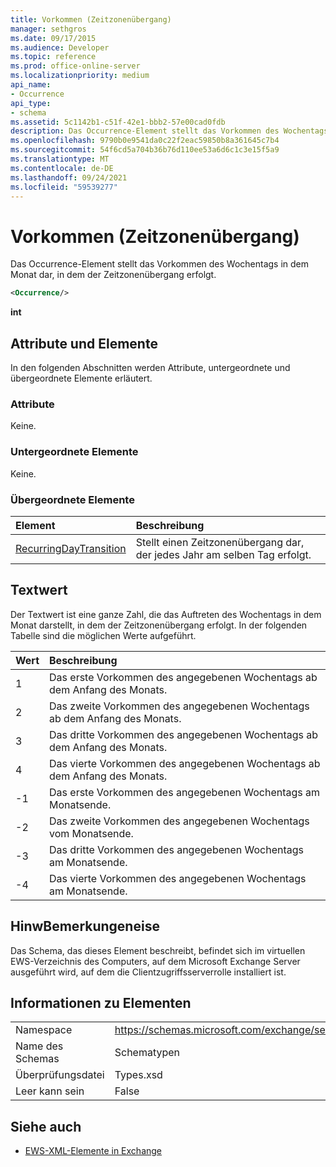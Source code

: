 ```yaml
---
title: Vorkommen (Zeitzonenübergang)
manager: sethgros
ms.date: 09/17/2015
ms.audience: Developer
ms.topic: reference
ms.prod: office-online-server
ms.localizationpriority: medium
api_name:
- Occurrence
api_type:
- schema
ms.assetid: 5c1142b1-c51f-42e1-bbb2-57e00cad0fdb
description: Das Occurrence-Element stellt das Vorkommen des Wochentags in dem Monat dar, in dem der Zeitzonenübergang erfolgt.
ms.openlocfilehash: 9790b0e9541da0c22f2eac59850b8a361645c7b4
ms.sourcegitcommit: 54f6cd5a704b36b76d110ee53a6d6c1c3e15f5a9
ms.translationtype: MT
ms.contentlocale: de-DE
ms.lasthandoff: 09/24/2021
ms.locfileid: "59539277"
---
```

# <a name="occurrence-time-zone-transition"></a>Vorkommen (Zeitzonenübergang)

Das  Occurrence-Element stellt das Vorkommen des Wochentags in dem Monat dar, in dem der Zeitzonenübergang erfolgt. 
  
```xml
<Occurrence/>
```

**int**

## <a name="attributes-and-elements"></a>Attribute und Elemente

In den folgenden Abschnitten werden Attribute, untergeordnete und übergeordnete Elemente erläutert.
  
### <a name="attributes"></a>Attribute

Keine.
  
### <a name="child-elements"></a>Untergeordnete Elemente

Keine.
  
### <a name="parent-elements"></a>Übergeordnete Elemente

|**Element**|**Beschreibung**|
|:-----|:-----|
|[RecurringDayTransition](recurringdaytransition.md) <br/> |Stellt einen Zeitzonenübergang dar, der jedes Jahr am selben Tag erfolgt.  <br/> |
   
## <a name="text-value"></a>Textwert

Der Textwert ist eine ganze Zahl, die das Auftreten des Wochentags in dem Monat darstellt, in dem der Zeitzonenübergang erfolgt. In der folgenden Tabelle sind die möglichen Werte aufgeführt.
  
|**Wert**|**Beschreibung**|
|:-----|:-----|
|1  <br/> |Das erste Vorkommen des angegebenen Wochentags ab dem Anfang des Monats.  <br/> |
|2  <br/> |Das zweite Vorkommen des angegebenen Wochentags ab dem Anfang des Monats.  <br/> |
|3  <br/> |Das dritte Vorkommen des angegebenen Wochentags ab dem Anfang des Monats.  <br/> |
|4   <br/> |Das vierte Vorkommen des angegebenen Wochentags ab dem Anfang des Monats.  <br/> |
|-1  <br/> |Das erste Vorkommen des angegebenen Wochentags am Monatsende.  <br/> |
|-2  <br/> |Das zweite Vorkommen des angegebenen Wochentags vom Monatsende.  <br/> |
|-3  <br/> |Das dritte Vorkommen des angegebenen Wochentags am Monatsende.  <br/> |
|-4  <br/> |Das vierte Vorkommen des angegebenen Wochentags am Monatsende.  <br/> |
   
## <a name="remarks"></a>HinwBemerkungeneise

Das Schema, das dieses Element beschreibt, befindet sich im virtuellen EWS-Verzeichnis des Computers, auf dem Microsoft Exchange Server ausgeführt wird, auf dem die Clientzugriffsserverrolle installiert ist.
  
## <a name="element-information"></a>Informationen zu Elementen

|||
|:-----|:-----|
|Namespace  <br/> |https://schemas.microsoft.com/exchange/services/2006/types  <br/> |
|Name des Schemas  <br/> |Schematypen  <br/> |
|Überprüfungsdatei  <br/> |Types.xsd  <br/> |
|Leer kann sein  <br/> |False  <br/> |
   
## <a name="see-also"></a>Siehe auch

- [EWS-XML-Elemente in Exchange](ews-xml-elements-in-exchange.md)

